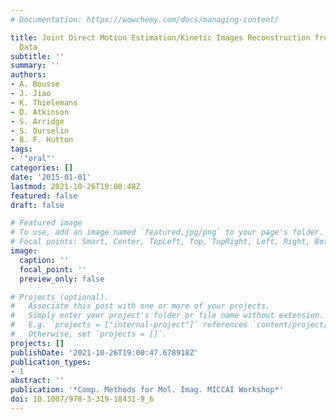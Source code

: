 ```yaml
---
# Documentation: https://wowchemy.com/docs/managing-content/

title: Joint Direct Motion Estimation/Kinetic Images Reconstruction from Gated PET
  Data
subtitle: ''
summary: ''
authors:
- A. Bousse
- J. Jiao
- K. Thielemans
- D. Atkinson
- S. Arridge
- S. Ourselin
- B. F. Hutton
tags:
- '"oral"'
categories: []
date: '2015-01-01'
lastmod: 2021-10-26T19:00:48Z
featured: false
draft: false

# Featured image
# To use, add an image named `featured.jpg/png` to your page's folder.
# Focal points: Smart, Center, TopLeft, Top, TopRight, Left, Right, BottomLeft, Bottom, BottomRight.
image:
  caption: ''
  focal_point: ''
  preview_only: false

# Projects (optional).
#   Associate this post with one or more of your projects.
#   Simply enter your project's folder or file name without extension.
#   E.g. `projects = ["internal-project"]` references `content/project/deep-learning/index.md`.
#   Otherwise, set `projects = []`.
projects: []
publishDate: '2021-10-26T19:00:47.678918Z'
publication_types:
- 1
abstract: ''
publication: '*Comp. Methods for Mol. Imag. MICCAI Workshop*'
doi: 10.1007/978-3-319-18431-9_6
---
```

